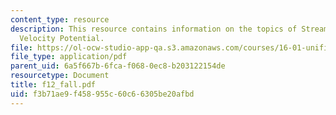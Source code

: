 ```yaml
---
content_type: resource
description: This resource contains information on the topics of Stream Function and
  Velocity Potential.
file: https://ol-ocw-studio-app-qa.s3.amazonaws.com/courses/16-01-unified-engineering-i-ii-iii-iv-fall-2005-spring-2006/f3b71ae9f458955c60c66305be20afbd_f12_fall.pdf
file_type: application/pdf
parent_uid: 6a5f667b-6fca-f068-0ec8-b203122154de
resourcetype: Document
title: f12_fall.pdf
uid: f3b71ae9-f458-955c-60c6-6305be20afbd
---
```


